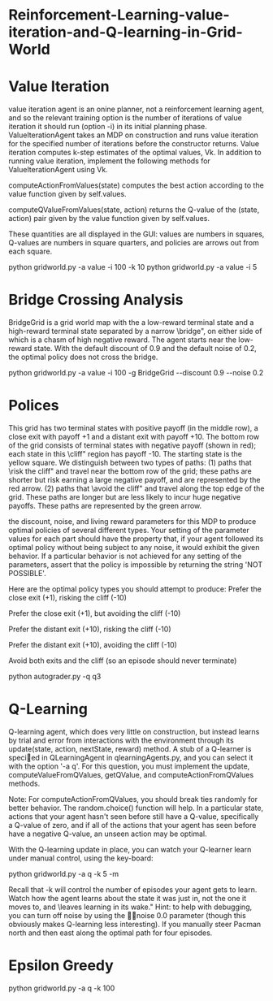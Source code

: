 # Reinforcement-Learning-value-iteration-and-Q-learning-in-Grid-World

# Value Iteration
value iteration agent is an onine planner, not a reinforcement learning agent, and so the relevant training option is the number of iterations of value iteration it should run (option -i) in its initial planning phase. ValueIterationAgent takes an MDP on construction and runs value iteration for the specified number of iterations before the constructor returns. Value iteration computes k-step estimates of the optimal values, Vk. In addition to running value iteration, implement the following methods for ValueIterationAgent using Vk.

 computeActionFromValues(state) computes the best action according to the value function given by self.values.

 computeQValueFromValues(state, action) returns the Q-value of the (state, action) pair given by the value function given by self.values.

These quantities are all displayed in the GUI: values are numbers in squares, Q-values are numbers in square quarters, and policies are arrows out from each square.

python gridworld.py -a value -i 100 -k 10
python gridworld.py -a value -i 5

# Bridge Crossing Analysis

BridgeGrid is a grid world map with the a low-reward terminal state and a high-reward terminal state separated by a narrow \bridge", on either side of which is a chasm of high negative reward. The agent starts near the low-reward state. With the default discount of 0.9 and the default noise of 0.2, the optimal policy does not cross the bridge. 

python gridworld.py -a value -i 100 -g BridgeGrid --discount 0.9 --noise 0.2

# Polices

This grid has two terminal states with positive payoff (in the middle row), a close exit with payoff +1 and a distant exit with payoff +10. The bottom row of the grid consists of terminal states with negative payoff (shown in red); each state in this \cliff" region has payoff -10. The starting state is the yellow square. We distinguish between two types of paths: (1) paths that \risk the cliff" and travel near the bottom row of the grid; these paths are shorter but risk earning a large negative payoff, and are represented by the red arrow. (2) paths that \avoid the cliff" and travel along the top edge of the grid. These paths are longer but are less likely to incur huge negative payoffs. These paths are represented by the green arrow.

the discount, noise, and living reward parameters for this MDP to produce optimal policies of several different types. Your setting of the parameter values for each part should have the property that, if your agent followed its optimal policy without being subject to any noise, it would exhibit the given behavior. If a particular behavior is not achieved for any setting of the parameters, assert that the policy is impossible by returning the string 'NOT POSSIBLE'.

Here are the optimal policy types you should attempt to produce:
Prefer the close exit (+1), risking the cliff (-10)

Prefer the close exit (+1), but avoiding the cliff (-10)

Prefer the distant exit (+10), risking the cliff (-10)

Prefer the distant exit (+10), avoiding the cliff (-10)

Avoid both exits and the cliff (so an episode should never terminate)

python autograder.py -q q3

# Q-Learning

Q-learning agent, which does very little on construction, but instead learns by trial and error from interactions with the environment through its update(state, action, nextState, reward) method. A stub of a Q-learner is specied in QLearningAgent in qlearningAgents.py, and you can select it with the option '-a q'. For this question, you must implement the update, computeValueFromQValues, getQValue, and computeActionFromQValues methods.

Note: For computeActionFromQValues, you should break ties randomly for better behavior. The random.choice() function will help. In a particular state, actions that your agent hasn't seen before still have a Q-value, specifically a Q-value of zero, and if all of the actions that your agent has seen before have a negative Q-value, an unseen action may be optimal.

With the Q-learning update in place, you can watch your Q-learner learn under manual control, using the key-board:

python gridworld.py -a q -k 5 -m

Recall that -k will control the number of episodes your agent gets to learn. Watch how the agent learns about the state it was just in, not the one it moves to, and \leaves learning in its wake." Hint: to help with debugging, you can turn off noise by using the 􀀀􀀀noise 0.0 parameter (though this obviously makes Q-learning less interesting). If you manually steer Pacman north and then east along the optimal path for four episodes.

# Epsilon Greedy
python gridworld.py -a q -k 100



